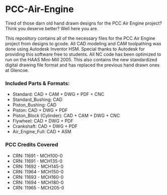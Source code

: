 # PCC-Air-Engine

Tired of those darn old hand drawn designs for the PCC Air Engine project? Think you deserve better? Well here you are.

This repository contains all of the necessary files for the PCC Air Engine project from designs to gcode. All CAD modeling and CAM toolpathing was done using Autodesk Inventor HSM. Special thanks to Autodesk for providing this software free to students. All NC code has been optimized to run on the HAAS Mini-Mill 2005. This also contains the new standardized digital drawing file format and has replaced the previous hand drawn ones at Glencoe.

### Included Parts & Formats: ###

* Standard: CAD + CAM + DWG + PDF + CNC
* Standard_Bushing: CAD
* Piston_Bushing: CAD
* Piston: CAD + DWG + PDF
* Piston_Block (Cylinder): CAD + CAM + DWG + CNC
* Flywheel: CAD + DWG + PDF
* Crankshaft: CAD + DWG + PDF
* Air_Engine_Full: CAD + ASM

### PCC Credits Covered ###
* CRN: 11691 - MCH100-0
* CRN: 11691 - MCH135-0
* CRN: 11692 - MCH145-0
* CRN: 11964 - MCH150-0
* CRN: 11693 - MCH160-0
* CRN: 11694 - MCH180-0
* CRN: 11965 - MCH205-0
